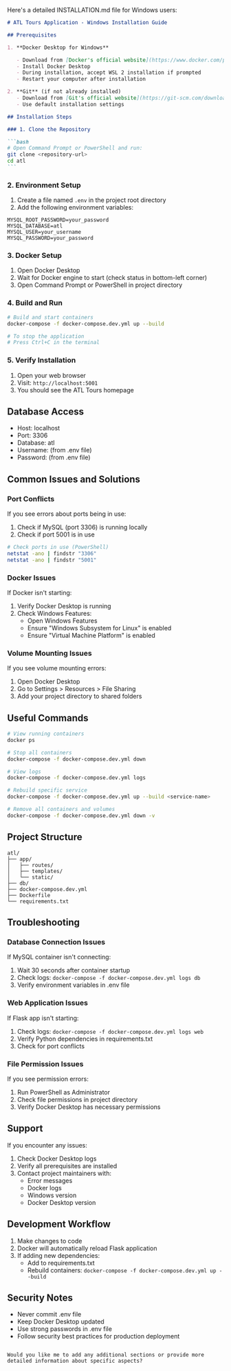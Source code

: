 Here's a detailed INSTALLATION.md file for Windows users:

````markdown
# ATL Tours Application - Windows Installation Guide

## Prerequisites

1. **Docker Desktop for Windows**

   - Download from [Docker's official website](https://www.docker.com/products/docker-desktop)
   - Install Docker Desktop
   - During installation, accept WSL 2 installation if prompted
   - Restart your computer after installation

2. **Git** (if not already installed)
   - Download from [Git's official website](https://git-scm.com/download/windows)
   - Use default installation settings

## Installation Steps

### 1. Clone the Repository

```bash
# Open Command Prompt or PowerShell and run:
git clone <repository-url>
cd atl
```
````

### 2. Environment Setup

1. Create a file named `.env` in the project root directory
2. Add the following environment variables:

```env
MYSQL_ROOT_PASSWORD=your_password
MYSQL_DATABASE=atl
MYSQL_USER=your_username
MYSQL_PASSWORD=your_password
```

### 3. Docker Setup

1. Open Docker Desktop
2. Wait for Docker engine to start (check status in bottom-left corner)
3. Open Command Prompt or PowerShell in project directory

### 4. Build and Run

```bash
# Build and start containers
docker-compose -f docker-compose.dev.yml up --build

# To stop the application
# Press Ctrl+C in the terminal
```

### 5. Verify Installation

1. Open your web browser
2. Visit: `http://localhost:5001`
3. You should see the ATL Tours homepage

## Database Access

- Host: localhost
- Port: 3306
- Database: atl
- Username: (from .env file)
- Password: (from .env file)

## Common Issues and Solutions

### Port Conflicts

If you see errors about ports being in use:

1. Check if MySQL (port 3306) is running locally
2. Check if port 5001 is in use

```bash
# Check ports in use (PowerShell)
netstat -ano | findstr "3306"
netstat -ano | findstr "5001"
```

### Docker Issues

If Docker isn't starting:

1. Verify Docker Desktop is running
2. Check Windows Features:
   - Open Windows Features
   - Ensure "Windows Subsystem for Linux" is enabled
   - Ensure "Virtual Machine Platform" is enabled

### Volume Mounting Issues

If you see volume mounting errors:

1. Open Docker Desktop
2. Go to Settings > Resources > File Sharing
3. Add your project directory to shared folders

## Useful Commands

```bash
# View running containers
docker ps

# Stop all containers
docker-compose -f docker-compose.dev.yml down

# View logs
docker-compose -f docker-compose.dev.yml logs

# Rebuild specific service
docker-compose -f docker-compose.dev.yml up --build <service-name>

# Remove all containers and volumes
docker-compose -f docker-compose.dev.yml down -v
```

## Project Structure

```
atl/
├── app/
│   ├── routes/
│   ├── templates/
│   └── static/
├── db/
├── docker-compose.dev.yml
├── Dockerfile
└── requirements.txt
```

## Troubleshooting

### Database Connection Issues

If MySQL container isn't connecting:

1. Wait 30 seconds after container startup
2. Check logs: `docker-compose -f docker-compose.dev.yml logs db`
3. Verify environment variables in .env file

### Web Application Issues

If Flask app isn't starting:

1. Check logs: `docker-compose -f docker-compose.dev.yml logs web`
2. Verify Python dependencies in requirements.txt
3. Check for port conflicts

### File Permission Issues

If you see permission errors:

1. Run PowerShell as Administrator
2. Check file permissions in project directory
3. Verify Docker Desktop has necessary permissions

## Support

If you encounter any issues:

1. Check Docker Desktop logs
2. Verify all prerequisites are installed
3. Contact project maintainers with:
   - Error messages
   - Docker logs
   - Windows version
   - Docker Desktop version

## Development Workflow

1. Make changes to code
2. Docker will automatically reload Flask application
3. If adding new dependencies:
   - Add to requirements.txt
   - Rebuild containers: `docker-compose -f docker-compose.dev.yml up --build`

## Security Notes

- Never commit .env file
- Keep Docker Desktop updated
- Use strong passwords in .env file
- Follow security best practices for production deployment

```

Would you like me to add any additional sections or provide more detailed information about specific aspects?
```
